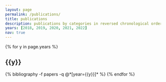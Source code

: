 ```yaml
---
layout: page
permalink: /publications/
title: publications
description: publications by categories in reversed chronological order. generated by jekyll-scholar.
years: [2018, 2019, 2020, 2021, 2022]
nav: true
---
```


<div class="publications">

{% for y in page.years %}
  <h2 class="year">{{y}}</h2>
  {% bibliography -f papers -q @*[year={{y}}]* %}
{% endfor %}

</div>

